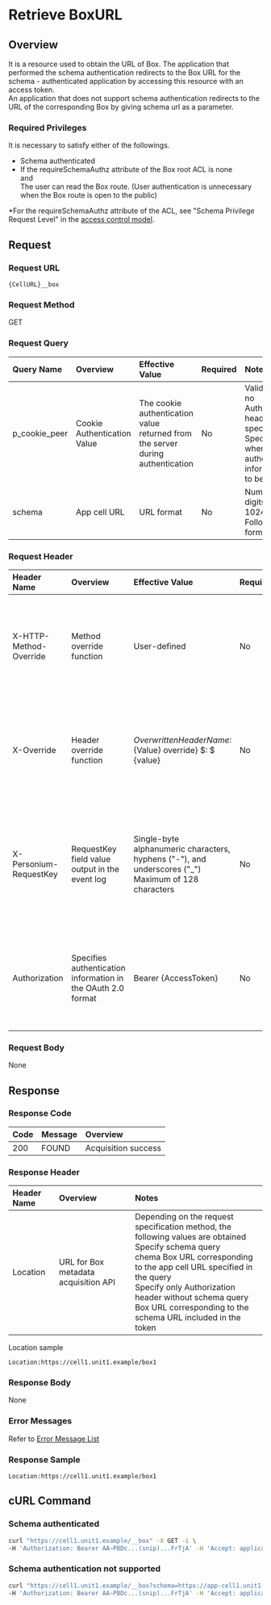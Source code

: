# Retrieve BoxURL

## Overview

It is a resource used to obtain the URL of Box. The application that performed the schema authentication redirects to the Box URL for the schema - authenticated application by accessing this resource with an access token.  
An application that does not support schema authentication redirects to the URL of the corresponding Box by giving schema url as a parameter.

### Required Privileges

It is necessary to satisfy either of the followings.

* Schema authenticated
* If the requireSchemaAuthz attribute of the Box root ACL is none  
and  
The user can read the Box route. (User authentication is unnecessary when the Box route is open to the public)

\*For the requireSchemaAuthz attribute of the ACL, see "Schema Privilege Request Level" in the [access control model](006_Access_Control.md).


## Request

### Request URL

```
{CellURL}__box
```

### Request Method

GET

### Request Query

|Query Name|Overview|Effective Value|Required|Notes|
|:--|:--|:--|:--|:--|
|p_cookie_peer|Cookie Authentication Value|The cookie authentication value returned from the server during authentication|No|Valid only if no Authorization header specified<br>Specify this when cookie authentication information is to be used|
|schema|App cell URL|URL format|No|Number of digits: 1-1024<br>Follow URI format|

### Request Header

|Header Name|Overview|Effective Value|Required|Notes|
|:--|:--|:--|:--|:--|
|X-HTTP-Method-Override|Method override function|User-defined|No|If you specify this value when requesting with the POST method, the specified value will be used as a method.|
|X-Override|Header override function|${OverwrittenHeaderName}:${Value} override} $: $ {value}|No|Overwrite normal HTTP header value. To overwrite multiple headers, specify multiple X-Override headers.|
|X-Personium-RequestKey|RequestKey field value output in the event log|Single-byte alphanumeric characters, hyphens ("-"), and underscores ("_")<br>Maximum of 128 characters|No|When not specified, default value given with ${4 digits}_${22 digits} Base64url characters format representing an UUID for each request|
|Authorization|Specifies authentication information in the OAuth 2.0 format|Bearer {AccessToken}|No|* Authentication tokens are the tokens acquired using the Authentication Token Acquisition API|

### Request Body

None


## Response

### Response Code

|Code|Message|Overview|
|:--|:--|:--|
|200|FOUND|Acquisition success|

### Response Header

|Header Name|Overview|Notes|
|:--|:--|:--|
|Location|URL for Box metadata acquisition API|Depending on the request specification method, the following values are obtained<br>Specify schema query<br>chema Box URL corresponding to the app cell URL specified in the query<br>Specify only Authorization header without schema query<br>Box URL corresponding to the schema URL included in the token|

Location sample

```
Location:https://cell1.unit1.example/box1
```

### Response Body

None

### Error Messages

Refer to [Error Message List](004_Error_Messages.md)

### Response Sample

```
Location:https://cell1.unit1.example/box1
```


## cURL Command

### Schema authenticated

```sh
curl "https://cell1.unit1.example/__box" -X GET -i \
-H 'Authorization: Bearer AA~PBDc...(snip)...FrTjA' -H 'Accept: application/json'
```

### Schema authentication not supported

```sh
curl "https://cell1.unit1.example/__box?schema=https://app-cell1.unit1.example/" -X GET -i \
-H 'Authorization: Bearer AA~PBDc...(snip)...FrTjA' -H 'Accept: application/json'
```

